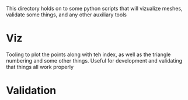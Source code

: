 This directory holds on to some python scripts that will vizualize meshes,
validate some things, and any other auxiliary tools 

# Viz

Tooling to plot the points along with teh index, as well as the triangle
numbering and some other things. Useful for development and validating that
things all work properly

# Validation


